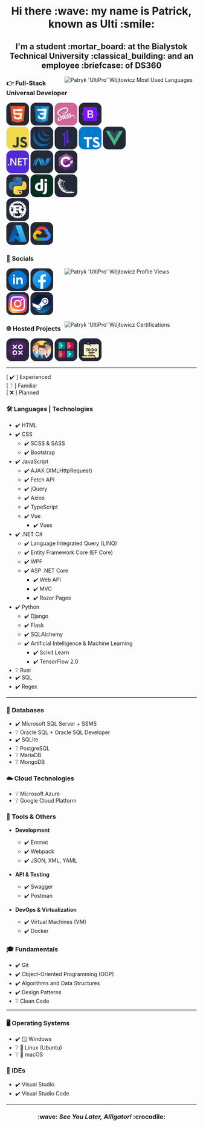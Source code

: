 <h1 align="center">Hi there :wave: my name is Patrick, known as Ulti :smile:</h1>

<h2 align="center">I'm a student :mortar_board: at the Bialystok Technical University :classical_building: and an employee :briefcase: of DS360</h2>

<img src="https://github-readme-stats.vercel.app/api/top-langs/?username=UltiPro&langs_count=10&layout=pie&theme=dark&text_color=ffffff&border_radius=0&hide=HTML,Java,C,PHP,Objective-C,SHELL,Makefile,HACK,GLSL,Lua,Dockerfile,Jupyter%20Notebook" alt="Patryk 'UltiPro' Wójtowicz Most Used Languages" align="right" width="350"/>

### :point_right: Full-Stack Universal Developer

<a href="https://developer.mozilla.org/en-US/docs/Web/HTML"><img src="./icons/langs&techs/html5.svg" width="60"/></a>
<a href="https://developer.mozilla.org/en-US/docs/Web/CSS"><img src="./icons/langs&techs/css3.svg" width="60"/></a>
<a href="https://sass-lang.com/"><img src="./icons/langs&techs/sass.svg" width="60"/></a>
<a href="https://getbootstrap.com/"><img src="./icons/langs&techs/bootstrap.svg" width="60"/></a>
<br/>
<a href="https://developer.mozilla.org/en-US/docs/Web/JavaScript"><img src="./icons/langs&techs/javascript.svg" width="60"/></a>
<a href="https://jquery.com/"><img src="./icons/langs&techs/jquery.svg" width="60"/></a>
<a href="https://axios-http.com/"><img src="./icons/langs&techs/axios.svg" width="60"/></a>
<a href="https://www.typescriptlang.org/"><img src="./icons/langs&techs/typescript.svg" width="60"/></a>
<a href="https://vuejs.org/"><img src="./icons/langs&techs/vue.svg" width="60"/></a>
<br/>
<a href="https://dotnet.microsoft.com/en-us/"><img src="./icons/langs&techs/dotnet.svg" width="60"/></a>
<a href="https://dotnet.microsoft.com/en-us/apps/aspnet"><img src="./icons/langs&techs/aspdotnet.svg" width="60"/></a>
<a href="https://learn.microsoft.com/en-us/dotnet/csharp/"><img src="./icons/langs&techs/csharp.svg" width="60"/></a>
<br/>
<a href="https://www.python.org/"><img src="./icons/langs&techs/python.svg" width="60"/></a>
<a href="https://www.djangoproject.com/"><img src="./icons/langs&techs/django.svg" width="60"/></a>
<a href="https://flask.palletsprojects.com/en/"><img src="./icons/langs&techs/flask.svg" width="60"/></a>
<br/>
<a href="https://www.rust-lang.org/"><img src="./icons/langs&techs/rust.svg" width="60"/></a>
<br/>
<a href="https://azure.microsoft.com/en-us/"><img src="./icons/clouds/microsoftazure.svg" width="60"/></a>
<a href="https://cloud.google.com/"><img src="./icons/clouds/googlecloudplatform.svg" width="60"/></a>

### :iphone: Socials

<img src="https://komarev.com/ghpvc/?username=UltiPro&color=blueviolet&style=for-the-badge" alt="Patryk 'UltiPro' Wójtowicz Profile Views" align="right" width="350" height="60"/>

<a href="https://www.linkedin.com/in/patryk-wójtowicz/"><img src="./icons/linkedin.svg" width="60"/></a>
<a href="https://www.facebook.com/patryk.ulti/"><img src="./icons/facebook.svg" width="60"/></a>
<a href="https://www.instagram.com/ulti_pl/"><img src="./icons/instagram.svg" width="60"/></a>
<a href="https://steamcommunity.com/id/ulti_pro/"><img src="./icons/steam.svg" width="60"/></a>

<a href="https://github.com/UltiPro/Certifications"><img src="https://github-readme-stats.vercel.app/api/pin/?username=ultipro&repo=certifications&theme=dark&text_color=ffffff&border_radius=0" alt="Patryk 'UltiPro' Wójtowicz Certifications" align="right" width="350" /></a>

### :globe_with_meridians: Hosted Projects

<a href="https://ultipro.github.io/TicTacToe/"><img src="./icons/projects/tictactoe.svg" width="60"/></a>
<a href="https://ultipro.github.io/GitHub-Users/"><img src="./icons/projects/github-users.svg" width="60"/></a>
<a href="https://ultipro.github.io/Memory-Color-Master/"><img src="./icons/projects/memory-color-master.svg" width="60"/></a>
<a href="https://ultipro.github.io/JustDoIt/"><img src="./icons/projects/justdoit.svg" width="60"/></a>

<hr/>

[ ✔️ ] Experienced  
[ ❔ ] Familiar  
[ ❌ ] Planned 

### :hammer_and_wrench: Languages | Technologies

- ✔️ HTML  
- ✔️ CSS  
  - ✔️ SCSS & SASS  
  - ✔️ Bootstrap  
- ✔️ JavaScript  
  - ✔️ AJAX (XMLHttpRequest)
  - ✔️ Fetch API
  - ✔️ jQuery  
  - ✔️ Axios  
  - ✔️ TypeScript  
  - ✔️ Vue  
    - ✔️ Vuex  
- ✔️ .NET C#  
  - ✔️ Language Integrated Query (LINQ)  
  - ✔️ Entity Framework Core (EF Core)  
  - ✔️ WPF  
  - ✔️ ASP .NET Core  
    - ✔️ Web API  
    - ✔️ MVC  
    - ✔️ Razor Pages  
- ✔️ Python  
  - ✔️ Django  
  - ✔️ Flask  
  - ✔️ SQLAlchemy  
  - ✔️ Artificial Intelligence & Machine Learning  
    - ✔️ Scikit Learn  
    - ✔️ TensorFlow 2.0  
- ❔ Rust  
- ✔️ SQL  
- ✔️ Regex  

<hr/>

### :floppy_disk: Databases

- ✔️ Microsoft SQL Server + SSMS  
- ❔ Oracle SQL + Oracle SQL Developer  
- ✔️ SQLite  
- ❔ PostgreSQL  
- ❔ MariaDB  
- ❔ MongoDB  

### :cloud: Cloud Technologies

- ❔ Microsoft Azure  
- ❔ Google Cloud Platform  

### :link: Tools & Others

- **Development**
  - ✔️ Emmet
  - ✔️ Webpack
  - ✔️ JSON, XML, YAML

- **API & Testing**
  - ✔️ Swagger
  - ✔️ Postman

- **DevOps & Virtualization**
  - ✔️ Virtual Machines (VM)
  - ✔️ Docker

### :mortar_board: Fundamentals

- ✔️ Git
- ✔️ Object-Oriented Programming (OOP)
- ✔️ Algorithms and Data Structures
- ✔️ Design Patterns
- ❔ Clean Code

<hr/>

### 🖥️ Operating Systems

- ✔️ 🪟 Windows
- ❔ 🐧 Linux (Ubuntu)
- ❔ 🍎 macOS

### 📝 IDEs

- ✔️ Visual Studio
- ✔️ Visual Studio Code

<hr/>

<h3 align="center">:wave: <i>See You Later, Alligator!</i> :crocodile:</h3>
